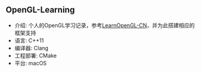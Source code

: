 ## OpenGL-Learning

* 介绍: 个人的OpenGL学习记录，参考[LearnOpenGL-CN](https://learnopengl-cn.github.io/)，并为此搭建相应的框架支持
* 语言: C++11
* 编译器: Clang
* 工程部署: CMake
* 平台: macOS

